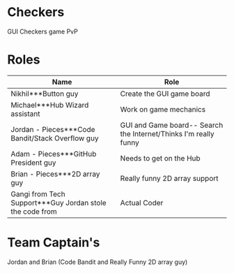 Checkers
========

GUI Checkers game PvP

Roles
=====

| Name | Role  |
| ------------- | ----------- |
| Nikhil***Button guy | Create the GUI game board|
| Michael***Hub Wizard assistant| Work on game mechanics     |
| Jordan - Pieces***Code Bandit/Stack Overflow guy| GUI and Game board-- Search the Internet/Thinks I'm really funny       |
| Adam - Pieces***GitHub President guy| Needs to get on the Hub     |
| Brian - Pieces***2D array guy | Really funny 2D array support        |
| Gangi from Tech Support***Guy Jordan stole the code from|Actual Coder   |



Team Captain's 
===============
Jordan and Brian (Code Bandit and Really Funny 2D array guy)
